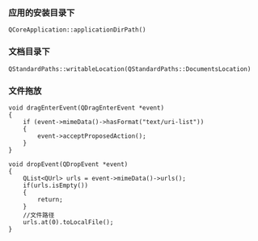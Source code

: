### 应用的安装目录下

    QCoreApplication::applicationDirPath()

### 文档目录下

    QStandardPaths::writableLocation(QStandardPaths::DocumentsLocation)

### 文件拖放

    void dragEnterEvent(QDragEnterEvent *event)
    {
        if (event->mimeData()->hasFormat("text/uri-list"))
        {
            event->acceptProposedAction();
        }
    }

    void dropEvent(QDropEvent *event)
    {
        QList<QUrl> urls = event->mimeData()->urls();
        if(urls.isEmpty())
        {
            return;
        }
        //文件路径
        urls.at(0).toLocalFile();
    }
